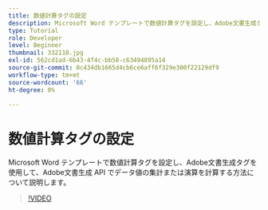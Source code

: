 ```yaml
---
title: 数値計算タグの設定
description: Microsoft Word テンプレートで数値計算タグを設定し、Adobe文書生成タグを使用して、Adobe文書生成 API でデータ値の集計または演算を計算する方法について説明します
type: Tutorial
role: Developer
level: Beginner
thumbnail: 332118.jpg
exl-id: 562cd1ad-6b43-4f4c-bb58-c63494895a14
source-git-commit: 0c434db1665d4cb6ce6aff6f329e300f22129df9
workflow-type: tm+mt
source-wordcount: '66'
ht-degree: 0%

---
```


# 数値計算タグの設定

Microsoft Word テンプレートで数値計算タグを設定し、Adobe文書生成タグを使用して、Adobe文書生成 API でデータ値の集計または演算を計算する方法について説明します。

>[!VIDEO](https://video.tv.adobe.com/v/332118?hidetitle=true)
